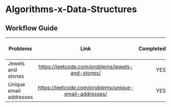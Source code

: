 # Algorithms-x-Data-Structures


## Workflow Guide


| Problems        |   Link                                                  | Completed     | Questions on Problem  |
| ----------------|:-------------------------------------------------------:| -------------:| ---------------------:|
|Jewels and stones     | https://leetcode.com/problems/jewels-and-stones/        | YES      | none                  |
|Unique email addresses| https://leetcode.com/problems/unique-email-addresses/   | YES      | none                  |


